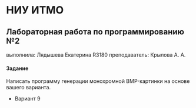 # НИУ ИТМО
## Лабораторная работа по программированию №2
выполнила: Лядышева Екатерина R3180
преподаватель: Крылова А. А.

#### Задание
Написать программу генерации монохромной BMP-картинки на основе вашего варианта.
* Вариант 9
